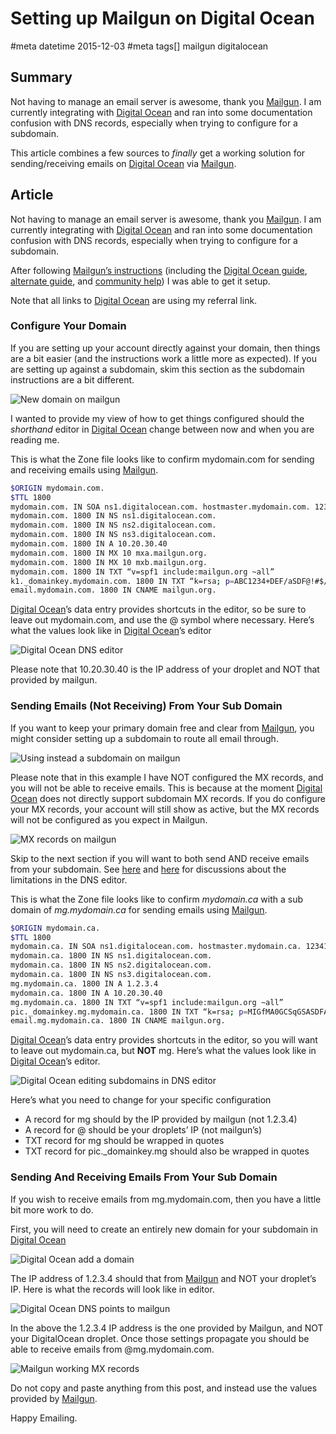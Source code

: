 # Setting up Mailgun on Digital Ocean
#meta datetime 2015-12-03
#meta tags[] mailgun digitalocean

## Summary

Not having to manage an email server is awesome, thank you [Mailgun](https://www.mailgun.com). I am currently integrating with [Digital Ocean](https://m.do.co/c/e450543d2a29) and ran into some documentation confusion with DNS records, especially when trying to configure for a subdomain.

This article combines a few sources to _finally_ get a working
solution for sending/receiving emails on [Digital Ocean](https://m.do.co/c/e450543d2a29)
via [Mailgun](https://www.mailgun.com).

## Article

Not having to manage an email server is awesome, thank you [Mailgun](https://www.mailgun.com). I am currently integrating with [Digital Ocean](https://m.do.co/c/e450543d2a29) and ran into some documentation confusion with DNS records, especially when trying to configure for a subdomain.

After following [Mailgun’s instructions](https://help.mailgun.com/hc/en-us/articles/202052074-How-do-I-verify-my-domain-) (including the [Digital Ocean guide](https://www.digitalocean.com/community/questions/how-to-set-up-a-host-name-in-digitalocean), [alternate guide](https://code.krister.ee/mailgun-digitalocean/), and [community help](https://www.digitalocean.com/community/questions/failed-to-verify-domain-on-mailgun)) I was able to get it setup.

Note that all links to [Digital Ocean](https://m.do.co/c/e450543d2a29) are using my referral link.

### Configure Your Domain

If you are setting up your account directly against your domain, then things are a bit easier (and the instructions work a little more as expected). If you are setting up against a subdomain, skim this section as the subdomain instructions are a bit different.

![New domain on mailgun](mailgun-on-digital-ocean/new_domain_on_mailgun.png?raw=true)

I wanted to provide my view of how to get things configured should the *shorthand* editor in [Digital Ocean](https://m.do.co/c/e450543d2a29) change between now and when you are reading me.

This is what the Zone file looks like to confirm mydomain.com for sending and receiving emails using [Mailgun](https://www.mailgun.com).

```bash
$ORIGIN mydomain.com.
$TTL 1800
mydomain.com. IN SOA ns1.digitalocean.com. hostmaster.mydomain.com. 123412341234 10800 3600 604800 1800
mydomain.com. 1800 IN NS ns1.digitalocean.com.
mydomain.com. 1800 IN NS ns2.digitalocean.com.
mydomain.com. 1800 IN NS ns3.digitalocean.com.
mydomain.com. 1800 IN A 10.20.30.40
mydomain.com. 1800 IN MX 10 mxa.mailgun.org.
mydomain.com. 1800 IN MX 10 mxb.mailgun.org.
mydomain.com. 1800 IN TXT “v=spf1 include:mailgun.org ~all”
k1._domainkey.mydomain.com. 1800 IN TXT “k=rsa; p=ABC1234+DEF/aSDF@!#$/FWAEF”
email.mydomain.com. 1800 IN CNAME mailgun.org.
```

[Digital Ocean](https://m.do.co/c/e450543d2a29)’s data entry provides shortcuts in the editor, so be sure to leave out mydomain.com, and use the @ symbol where necessary. Here’s what the values look like in [Digital Ocean](https://m.do.co/c/e450543d2a29)’s editor

![Digital Ocean DNS editor](mailgun-on-digital-ocean/do_dns_editor.png?raw=true)

Please note that 10.20.30.40 is the IP address of your droplet and NOT that provided by mailgun.

### Sending Emails (Not Receiving) From Your Sub Domain

If you want to keep your primary domain free and clear from [Mailgun](https://www.mailgun.com), you might consider setting up a subdomain to route all email through.

![Using instead a subdomain on mailgun](mailgun-on-digital-ocean/subdomain_domain_on_mailgun.png?raw=true)

Please note that in this example I have NOT configured the MX records, and you will not be able to receive emails. This is because at the moment [Digital Ocean](https://m.do.co/c/e450543d2a29) does not directly support subdomain MX records. If you do configure your MX records, your account will still show as active, but the MX records will not be configured as you expect in Mailgun.

![MX records on mailgun](mailgun-on-digital-ocean/mailgun_mx_records.png?raw=true)

Skip to the next section if you will want to both send AND receive emails from your subdomain. See [here](https://www.digitalocean.com/community/questions/mx-record-for-subdomains) and [here](https://www.digitalocean.com/community/questions/sub-domains-with-mx-records-for-mailgun) for discussions about the limitations in the DNS editor.

This is what the Zone file looks like to confirm *mydomain.ca* with a sub domain of *mg.mydomain.ca* for sending emails using [Mailgun](https://www.mailgun.com).

```bash
$ORIGIN mydomain.ca.
$TTL 1800
mydomain.ca. IN SOA ns1.digitalocean.com. hostmaster.mydomain.ca. 123412341234 10800 3600 604800 1800
mydomain.ca. 1800 IN NS ns1.digitalocean.com.
mydomain.ca. 1800 IN NS ns2.digitalocean.com.
mydomain.ca. 1800 IN NS ns3.digitalocean.com.
mg.mydomain.ca. 1800 IN A 1.2.3.4
mydomain.ca. 1800 IN A 10.20.30.40
mg.mydomain.ca. 1800 IN TXT “v=spf1 include:mailgun.org ~all”
pic._domainkey.mg.mydomain.ca. 1800 IN TXT “k=rsa; p=MIGfMA0GCSqGSASDFASDFASDFBiQKBgQC+v78XOweoD+JGrE8STwHLQaxX310gDHAgK2IaJ/TEGZ4GS5xr/sb/AxX+crzEkMDp9e58PASDFASDFASDFASDFASDFQ9r4I/ni3LDC+ORkBzzmy3syU7UKCN3fRKPba4d8fvIE/GvqTGnuJuwDeLZ8lJfIfwIDAQAB”
email.mg.mydomain.ca. 1800 IN CNAME mailgun.org.
```

[Digital Ocean](https://m.do.co/c/e450543d2a29)’s data entry provides shortcuts in the editor, so you will want to leave out mydomain.ca, but **NOT** mg. Here’s what the values look like in [Digital Ocean](https://m.do.co/c/e450543d2a29)’s editor.

![Digital Ocean editing subdomains in DNS editor](mailgun-on-digital-ocean/do_dns_subdomain_editor.png?raw=true)

Here’s what you need to change for your specific configuration

* A record for mg should by the IP provided by mailgun (not 1.2.3.4)
* A record for @ should be your droplets’ IP (not mailgun’s)
* TXT record for mg should be wrapped in quotes
* TXT record for pic.\_domainkey.mg should also be wrapped in quotes

### Sending And Receiving Emails From Your Sub Domain

If you wish to receive emails from mg.mydomain.com, then you have a little bit more work to do.

First, you will need to create an entirely new domain for your subdomain in [Digital Ocean](https://m.do.co/c/e450543d2a29)

![Digital Ocean add a domain](mailgun-on-digital-ocean/do_add_a_domain.png?raw=true)

The IP address of 1.2.3.4 should that from [Mailgun](https://www.mailgun.com) and NOT your droplet’s IP. Here is what the records will look like in editor.

![Digital Ocean DNS points to mailgun](mailgun-on-digital-ocean/do_dns_to_mailgun.png?raw=true)

In the above the 1.2.3.4 IP address is the one provided by Mailgun, and NOT your DigitalOcean droplet. Once those settings propagate you should be able to receive emails from @mg.mydomain.com.

![Mailgun working MX records](mailgun-on-digital-ocean/mailgun_working_mx_records.png?raw=true)

Do not copy and paste anything from this post, and instead use the values provided by [Mailgun](https://www.mailgun.com).

Happy Emailing.